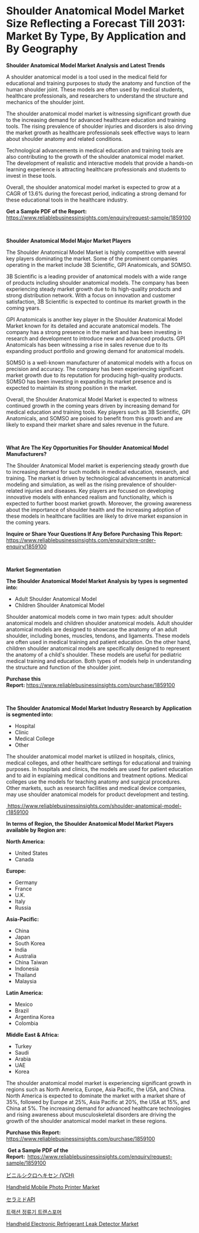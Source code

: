 <p><h1>Shoulder Anatomical Model Market Size Reflecting a Forecast Till 2031: Market By Type, By Application and By Geography</h1></p><p><strong>Shoulder Anatomical Model Market Analysis and Latest Trends</strong></p>
<p><p>A shoulder anatomical model is a tool used in the medical field for educational and training purposes to study the anatomy and function of the human shoulder joint. These models are often used by medical students, healthcare professionals, and researchers to understand the structure and mechanics of the shoulder joint.</p><p>The shoulder anatomical model market is witnessing significant growth due to the increasing demand for advanced healthcare education and training tools. The rising prevalence of shoulder injuries and disorders is also driving the market growth as healthcare professionals seek effective ways to learn about shoulder anatomy and related conditions.</p><p>Technological advancements in medical education and training tools are also contributing to the growth of the shoulder anatomical model market. The development of realistic and interactive models that provide a hands-on learning experience is attracting healthcare professionals and students to invest in these tools.</p><p>Overall, the shoulder anatomical model market is expected to grow at a CAGR of 13.6% during the forecast period, indicating a strong demand for these educational tools in the healthcare industry.</p></p>
<p><strong>Get a Sample PDF of the Report:&nbsp;</strong> <a href="https://www.reliablebusinessinsights.com/enquiry/request-sample/1859100">https://www.reliablebusinessinsights.com/enquiry/request-sample/1859100</a></p>
<p>&nbsp;</p>
<p><strong>Shoulder Anatomical Model Major Market Players</strong></p>
<p><p>The Shoulder Anatomical Model Market is highly competitive with several key players dominating the market. Some of the prominent companies operating in the market include 3B Scientific, GPI Anatomicals, and SOMSO.</p><p>3B Scientific is a leading provider of anatomical models with a wide range of products including shoulder anatomical models. The company has been experiencing steady market growth due to its high-quality products and strong distribution network. With a focus on innovation and customer satisfaction, 3B Scientific is expected to continue its market growth in the coming years.</p><p>GPI Anatomicals is another key player in the Shoulder Anatomical Model Market known for its detailed and accurate anatomical models. The company has a strong presence in the market and has been investing in research and development to introduce new and advanced products. GPI Anatomicals has been witnessing a rise in sales revenue due to its expanding product portfolio and growing demand for anatomical models.</p><p>SOMSO is a well-known manufacturer of anatomical models with a focus on precision and accuracy. The company has been experiencing significant market growth due to its reputation for producing high-quality products. SOMSO has been investing in expanding its market presence and is expected to maintain its strong position in the market.</p><p>Overall, the Shoulder Anatomical Model Market is expected to witness continued growth in the coming years driven by increasing demand for medical education and training tools. Key players such as 3B Scientific, GPI Anatomicals, and SOMSO are poised to benefit from this growth and are likely to expand their market share and sales revenue in the future.</p></p>
<p>&nbsp;</p>
<p><strong>What Are The Key Opportunities For Shoulder Anatomical Model Manufacturers?</strong></p>
<p><p>The Shoulder Anatomical Model market is experiencing steady growth due to increasing demand for such models in medical education, research, and training. The market is driven by technological advancements in anatomical modeling and simulation, as well as the rising prevalence of shoulder-related injuries and diseases. Key players are focused on developing innovative models with enhanced realism and functionality, which is expected to further boost market growth. Moreover, the growing awareness about the importance of shoulder health and the increasing adoption of these models in healthcare facilities are likely to drive market expansion in the coming years.</p></p>
<p><strong>Inquire or Share Your Questions If Any Before Purchasing This Report:</strong> <a href="https://www.reliablebusinessinsights.com/enquiry/pre-order-enquiry/1859100">https://www.reliablebusinessinsights.com/enquiry/pre-order-enquiry/1859100</a></p>
<p>&nbsp;</p>
<p><strong>Market Segmentation</strong></p>
<p><strong>The Shoulder Anatomical Model Market Analysis by types is segmented into:</strong></p>
<p><ul><li>Adult Shoulder Anatomical Model</li><li>Children Shoulder Anatomical Model</li></ul></p>
<p><p>Shoulder anatomical models come in two main types: adult shoulder anatomical models and children shoulder anatomical models. Adult shoulder anatomical models are designed to showcase the anatomy of an adult shoulder, including bones, muscles, tendons, and ligaments. These models are often used in medical training and patient education. On the other hand, children shoulder anatomical models are specifically designed to represent the anatomy of a child's shoulder. These models are useful for pediatric medical training and education. Both types of models help in understanding the structure and function of the shoulder joint.</p></p>
<p><strong>Purchase this Report:&nbsp;</strong><a href="https://www.reliablebusinessinsights.com/purchase/1859100">https://www.reliablebusinessinsights.com/purchase/1859100</a></p>
<p>&nbsp;</p>
<p><strong>The Shoulder Anatomical Model Market Industry Research by Application is segmented into:</strong></p>
<p><ul><li>Hospital</li><li>Clinic</li><li>Medical College</li><li>Other</li></ul></p>
<p><p>The shoulder anatomical model market is utilized in hospitals, clinics, medical colleges, and other healthcare settings for educational and training purposes. In hospitals and clinics, the models are used for patient education and to aid in explaining medical conditions and treatment options. Medical colleges use the models for teaching anatomy and surgical procedures. Other markets, such as research facilities and medical device companies, may use shoulder anatomical models for product development and testing.</p></p>
<p><a href="https://www.reliablebusinessinsights.com/shoulder-anatomical-model-r1859100">&nbsp;https://www.reliablebusinessinsights.com/shoulder-anatomical-model-r1859100</a></p>
<p><strong>In terms of Region, the Shoulder Anatomical Model Market Players available by Region are:</strong></p>
<p>
    <p> <strong> North America: </strong>
        <ul>
            <li>United States</li>
            <li>Canada</li>
        </ul>
        </p> 
    <p> <strong> Europe: </strong>
        <ul>
            <li>Germany</li>
            <li>France</li>
            <li>U.K.</li>
            <li>Italy</li>
            <li>Russia</li>
        </ul>
        </p> 
    <p> <strong> Asia-Pacific: </strong>
        <ul>
            <li>China</li>
            <li>Japan</li>
            <li>South Korea</li>
            <li>India</li>
            <li>Australia</li>
            <li>China Taiwan</li>
            <li>Indonesia</li>
            <li>Thailand</li>
            <li>Malaysia</li>
        </ul>
        </p> 
    <p> <strong> Latin America: </strong>
        <ul>
            <li>Mexico</li>
            <li>Brazil</li>
            <li>Argentina Korea</li>
            <li>Colombia</li>
        </ul>
        </p> 
    <p> <strong> Middle East & Africa: </strong>
        <ul>
            <li>Turkey</li>
            <li>Saudi</li>
            <li>Arabia</li>
            <li>UAE</li>
            <li>Korea</li>
        </ul>
    </p>
    </p>
<p><p>The shoulder anatomical model market is experiencing significant growth in regions such as North America, Europe, Asia Pacific, the USA, and China. North America is expected to dominate the market with a market share of 35%, followed by Europe at 25%, Asia Pacific at 20%, the USA at 15%, and China at 5%. The increasing demand for advanced healthcare technologies and rising awareness about musculoskeletal disorders are driving the growth of the shoulder anatomical model market in these regions.</p></p>
<p><strong>Purchase this Report: </strong><a href="https://www.reliablebusinessinsights.com/purchase/1859100">https://www.reliablebusinessinsights.com/purchase/1859100</a></p>
<p>&nbsp;<strong>Get a Sample PDF of the Report:&nbsp;&nbsp;</strong><a href="https://www.reliablebusinessinsights.com/enquiry/request-sample/1859100">https://www.reliablebusinessinsights.com/enquiry/request-sample/1859100</a></p>
<p><strong></strong></p>
<p><p><a href="https://github.com/leigh4852023/Market-Research-Report-List-1/blob/main/8112958166942.md">ビニルシクロヘキセン (VCH)</a></p><p><a href="https://github.com/wybrqqeb6/Market-Research-Report-List-1/blob/main/handheld-mobile-photo-printer-market.md">Handheld Mobile Photo Printer Market</a></p><p><a href="https://github.com/SimeonBode1/Market-Research-Report-List-1/blob/main/5742165166943.md">セラミドAPI</a></p><p><a href="https://github.com/vsn7qpua81q/Market-Research-Report-List-2/blob/main/3903562180109.md">트랙션 정류기 트랜스포머</a></p><p><a href="https://github.com/irjbaube82/Market-Research-Report-List-1/blob/main/handheld-electronic-refrigerant-leak-detector-market.md">Handheld Electronic Refrigerant Leak Detector Market</a></p></p>